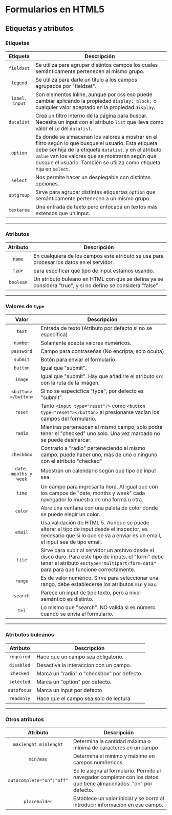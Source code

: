 # Formularios en HTML5

## Etiquetas y atributos

### Etiquetas

| Etiqueta | Descripción |
| :------: | ------ |
| `fieldset` | Se utiliza para agrupar distintos campos los cuales semánticamente pertenecen al mismo grupo. |
| `legend` | Se utiliza para darle un título a los campos agrupados por "fieldset". |
| `label, input` | Son elementos inline, aunque por css eso puede cambiar aplicando la propiedad `display: block;` o cualquier valor aceptado en la propiedad `display`.|
| `datalist` | Crea un filtro interno de la página para buscar. Necesita un input con el atributo `list` que lleva como valor el `id` del `datalist`. |
| `option` | Es donde se almacenan los valores a mostrar en el filtro según lo que busque el usuario. Esta etiqueta debe ser hija de la etiqueta `datalist`. y en el atributo `value` van los valores que se mostrarán según qué busque el usuario. También se utiliza como etiqueta hija en `select`.|
| `select` | Nos permite hacer un desplegable con distintas opciones. |
| `optgroup` | Sirve para agrupar distintas etiquertas `option` que semánticamente pertenecen a un mismo grupo. |
| `textarea` | Una entrada de texto pero enfocada en textos más extensos que un input. |

***

### Atributos

| Atributo | Descripción |
| :------: | ------ |
| `name` | En cualquiera de los campos este atributo se usa para procesar los datos en el servidor. |
| `type` | para espcificar qué tipo de input estamos usando. |
| `boolean` | Un atributo buleano en HTML con que se defina ya se considera "true", y si no define se considera "false" |

***

### Valores de `type`

| Valor | Descripción |
| :------: | ------ |
| `text` | Entrada de texto (Atributo por defecto si no se especifica) |
| `number` | Solamente acepta valores numéricos. |
| `password` | Campo para contraseñas (No encripta, solo oculta) |
| `submit` | Botón para enviar el formulario |
| `button` | Igual que "submit". |
| `image` | Igual que "submit". Hay que añadirle el atributo `src` con la ruta de la imágen. |
| `<button></button>` | Si no se especicfica "type", por defecto es "submit". |
| `reset` | Tanto `<input type="reset"/>` como `<button type="reset"></button>` al presionarse vacían los campos del formulario. |
| `radio` | Mientras pertenezcan al mismo campo, solo podrá tener el "checked" uno solo. Una vez marcado no se puede desmarcar. |
| `checkbox` | Contrario a "radio" perteneciendo al mismo campo, puede haber uno, más de uno o ninguno con el atributo "checked" |
| `date, months y week` | Muestran un calendario según qué tipo de input sea. |
| `time` | Un campo para ingresar la hora. Al igual que con los campos de "date, months y week" cada navegador lo muestra de una forma u otra. |
| `color` | Abre una ventana con una paleta de color donde se puede elegir un color. |
| `email` | Usa validación de HTML 5. Aunque se puede alterar el tipo de input desde el inspector, es necesario que si lo que se va a enviar es un email, el input sea de tipo email. |
| `file` | Sirve para subir al servidor un archivo desde el disco duro. Para este tipo de inputs, el "form" debe tener el atributo `enctype="multipart/form-data"` para para que funcione correctamente. |
| `range` | Es de valor numérico. Sirve para seleccionar una rango, debe establecerse los atributos `min` y `max`.|
| `search` | Parece un input de tipo texto, pero a nivel semántico es distinto. |
| `tel` | Lo mismo que "search". NO valida si es número cuando se envía el formulario. |

***

### Atributos buleanos

| Atributo | Descripción |
| :------: | ------ |
| `required` | Hace que un campo sea obligatorio. |
| `disabled` | Desactiva la interaccion con un campo. |
| `checked` | Marca un "radio" o "checkbox" por defecto. |
| `selected` | Marca un "option" por defecto. |
| `autofocus` | Marca un input por defecto |
| `readonly` | Hace que el campo sea solo de lectura |

***

### Otros atributos

| Atributo | Descripción |
| :------: | ------ |
| `maxlenght minlenght` | Determina la cantidad máxima o mínima de caracteres en un campo |
| `min/max` | Determina el mínimo y máximo en campos numñericos |
| `autocomplete="on"\|"off"` | Se le asigna al formulario. Permite al navegador completar con los datos que tiene almacenados. "on" por defecto. |
| `placeholder`| Establece un valor inicial y se borra al introducir información en ese campo. |
